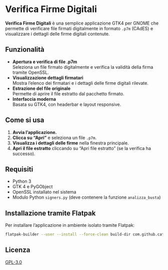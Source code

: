 # Verifica Firme Digitali

**Verifica Firme Digitali** è una semplice applicazione GTK4 per GNOME che permette di verificare file firmati digitalmente in formato `.p7m` (CAdES) e visualizzare i dettagli delle firme digitali contenute.

## Funzionalità

- **Apertura e verifica di file .p7m**  
  Seleziona un file firmato digitalmente e verifica la validità della firma tramite OpenSSL.
- **Visualizzazione dettagli firmatari**  
  Mostra l’elenco dei firmatari e i dettagli delle firme digitali rilevate.
- **Estrazione del file originale**  
  Permette di aprire il file estratto dal pacchetto firmato.
- **Interfaccia moderna**  
  Basata su GTK4, con headerbar e layout responsive.

## Come si usa

1. **Avvia l’applicazione.**
2. **Clicca su “Apri”** e seleziona un file `.p7m`.
3. **Visualizza i dettagli delle firme** nella finestra principale.
4. **Apri il file estratto** cliccando su “Apri file estratto” (se la verifica ha successo).

## Requisiti

- Python 3
- GTK 4 e PyGObject
- OpenSSL installato nel sistema
- Modulo Python `signers.py` (deve contenere la funzione `analizza_busta`)

## Installazione tramite Flatpak

Per installare l’applicazione in ambiente isolato tramite Flatpak:

```bash
flatpak-builder --user --install --force-clean build-dir com.github.catoblepa.firme.yaml
```

## Licenza

[GPL-3.0](https://www.gnu.org/licenses/gpl-3.0.html)
